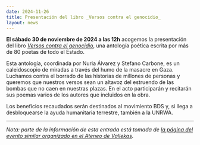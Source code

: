 ```yaml
---
date: 2024-11-26
title: Presentación del libro _Versos contra el genocidio_
layout: news
---
```

**El sábado 30 de noviembre de 2024 a las 12h** acogemos la presentación del libro [_Versos contra el genocidio_](https://www.youtube.com/watch?v=XzKzFTvyJdI), una antología poética escrita por más de 80 poetas de todo el Estado.

Esta antología, coordinada por Nuria Álvarez y Stefano Carbone, es un caleidoscopio de miradas a través del humo de la masacre en Gaza. Luchamos contra el borrado de las historias de millones de personas y queremos que nuestros versos sean un altavoz del estruendo de las bombas que no caen en nuestras plazas. En el acto participarán y recitarán sus poemas varios de los autores que incluidos en la obra.

Los beneficios recaudados serán destinados al movimiento BDS y, si llega a desbloquearse la ayuda humanitaria terrestre, también a la UNRWA.

---

_Nota: parte de la información de esta entrada está tomada de [la página del evento similar organizado en el Ateneo de Vallekas](https://www.ateneorepublicanodevallecas.org/evento/versos-contra-el-genocidio/)._
